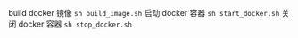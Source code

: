 build docker 镜像
`sh build_image.sh`
启动 docker 容器
`sh start_docker.sh`
关闭 docker 容器
`sh stop_docker.sh`
